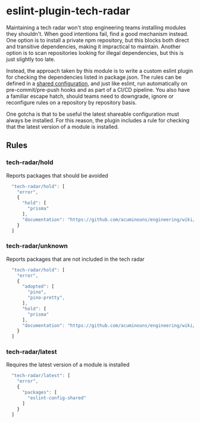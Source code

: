 # eslint-plugin-tech-radar

Maintaining a tech radar won't stop engineering teams installing modules they shouldn't. When good intentions fail, find a good mechanism instead. One option is to install a private npm repository, but this blocks both direct and transitive dependencies, making it impractical to maintain. Another option is to scan repositories looking for illegal dependencies, but this is just slightly too late.

Instead, the approach taken by this module is to write a custom eslint plugin for checking the dependencies listed in package.json. The rules can be defined in a [shared configuration](https://eslint.org/docs/latest/extend/shareable-configs), and just like eslint, run automatically on pre-commit/pre-push hooks and as part of a CI/CD pipeline. You also have a familiar escape hatch, should teams need to downgrade, ignore or reconfigure rules on a repository by repository basis.

One gotcha is that to be useful the latest shareable configuration must always be installed. For this reason, the plugin includes a rule for checking that the latest version of a module is installed.

## Rules

### tech-radar/hold

Reports packages that should be avoided

```js
  "tech-radar/hold": [
    "error",
    {
      "hold": [
        "prisma"
      ],
      "documentation": "https://github.com/acuminouns/engineering/wiki/tech-radar/hold"
    }
  ]
```  

### tech-radar/unknown

Reports packages that are not included in the tech radar

```js
  "tech-radar/hold": [
    "error",
    {
      "adopted": [
        "pino",
        "pino-pretty",
      ],
      "hold": [
        "prisma"
      ],
      "documentation": "https://github.com/acuminouns/engineering/wiki/tech-radar/adoption-process"
    }
  ]
```

### tech-radar/latest

Requires the latest version of a module is installed

```js
  "tech-radar/latest": [
    "error",
    {
      "packages": [
        "eslint-config-shared"
      ]
    }
  ]
```
